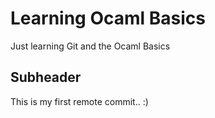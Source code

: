 # Learning Ocaml Basics

Just learning Git and the Ocaml Basics

## Subheader

This is my first remote commit.. :)

